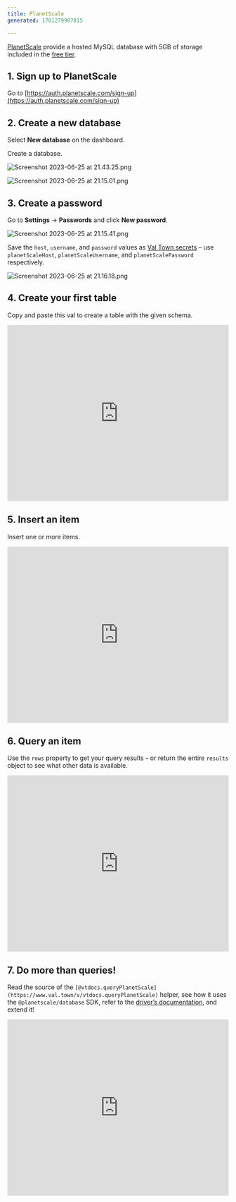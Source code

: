 ```yaml
---
title: PlanetScale
generated: 1701279907815

---
```


[PlanetScale](https://planetscale.com/) provide a hosted MySQL database with 5GB
of storage included in the [free tier](https://planetscale.com/pricing).

## 1. Sign up to PlanetScale

Go to
[https://auth.planetscale.com/sign-up](https://auth.planetscale.com/sign-up)

## 2. Create a new database

Select **New database** on the dashboard.

Create a database.

![Screenshot 2023-06-25 at 21.43.25.png](./planetscale/screenshot_2023-06-25_at_214325.png)

![Screenshot 2023-06-25 at 21.15.01.png](./planetscale/screenshot_2023-06-25_at_211501.png)

## 3. Create a password

Go to **Settings** → **Passwords** and click **New password**.

![Screenshot 2023-06-25 at 21.15.41.png](./planetscale/screenshot_2023-06-25_at_211541.png)

Save the `host`, `username`, and `password` values as
[Val Town secrets](https://www.val.town/settings/secrets) – use
`planetScaleHost`, `planetScaleUsername`, and `planetScalePassword`
respectively.

![Screenshot 2023-06-25 at 21.16.18.png](./planetscale/screenshot_2023-06-25_at_211618.png)

## 4. Create your first table

Copy and paste this val to create a table with the given schema.

<div class="not-content">
  <iframe src="https://www.val.town/embed/vtdocs.planetScaleCreateStockTable" width="100%" frameborder="no" style="height: 400px;">
    &#x20;
  </iframe>
</div>

## 5. Insert an item

Insert one or more items.

<div class="not-content">
  <iframe src="https://www.val.town/embed/vtdocs.planetScaleInsertStockTable" width="100%" frameborder="no" style="height: 400px;">
    &#x20;
  </iframe>
</div>

## 6. Query an item

Use the `rows` property to get your query results – or return the entire
`results` object to see what other data is available.

<div class="not-content">
  <iframe src="https://www.val.town/embed/vtdocs.planetScaleSelectStockTable" width="100%" frameborder="no" style="height: 400px;">
    &#x20;
  </iframe>
</div>

## 7. Do more than queries!

Read the source of the
`[@vtdocs.queryPlanetScale](https://www.val.town/v/vtdocs.queryPlanetScale)`
helper, see how it uses the `@planetscale/database` SDK, refer to the
[driver’s documentation](https://github.com/planetscale/database-js), and extend
it!

<div class="not-content">
  <iframe src="https://www.val.town/embed/vtdocs.queryPlanetScale" width="100%" frameborder="no" style="height: 400px;">
    &#x20;
  </iframe>
</div>
